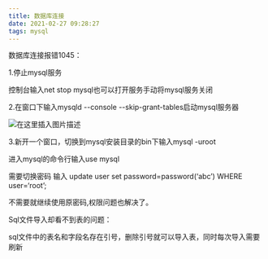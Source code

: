 ```yaml
---
title: 数据库连接
date: 2021-02-27 09:28:27
tags: mysql
---
```




数据库连接报错1045：

1.停止mysql服务

控制台输入net stop mysql也可以打开服务手动将mysql服务关闭

<!--more-->

2.在窗口下输入mysqld --console --skip-grant-tables启动mysql服务器

![在这里插入图片描述](https://img-blog.csdn.net/20181007111658581?watermark/2/text/aHR0cHM6Ly9ibG9nLmNzZG4ubmV0L3FxXzM1MjA3OTE3/font/5a6L5L2T/fontsize/400/fill/I0JBQkFCMA==/dissolve/70)

3.新开一个窗口，切换到mysql安装目录的bin下输入mysql -uroot

进入mysql的命令行输入use mysql

需要切换密码 输入 update user set password=password(‘abc’) WHERE user=‘root’;

不需要就继续使用原密码,权限问题也解决了。



Sql文件导入却看不到表的问题：

sql文件中的表名和字段名存在引号，删除引号就可以导入表，同时每次导入需要刷新